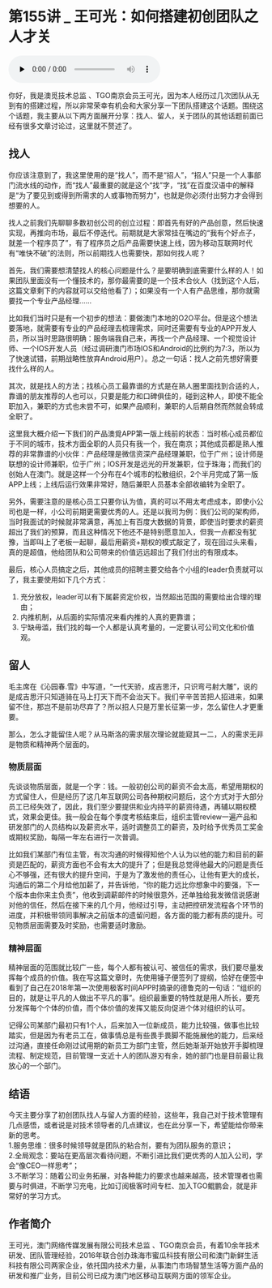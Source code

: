 # 第155讲 _ 王可光：如何搭建初创团队之人才关

<audio id="audio" title="第155讲 | 王可光：如何搭建初创团队之人才关" controls="" preload="none"><source id="mp3" src="https://static001.geekbang.org/resource/audio/f1/38/f13af870ce29c0b2b6bd433b2f744238.mp3"></audio>

你好，我是澳觅技术总监 、TGO南京会员王可光，因为本人经历过几次团队从无到有的搭建过程，所以非常荣幸有机会和大家分享一下团队搭建这个话题。围绕这个话题，我主要从以下两方面展开分享：找人、留人，关于团队的其他话题前面已经有很多文章讨论过，这里就不赘述了。

## 找人

你应该注意到了，我这里使用的是“找人”，而不是“招人”，“招人”只是一个人事部门流水线的动作，而“找人”最重要的就是这个“找”字，“找”在百度汉语中的解释是“为了要见到或得到所需求的人或事物而努力”，也就是你必须付出努力才会得到想要的人。

找人之前我们先聊聊多数初创公司的创立过程：即首先有好的产品创意，然后快速实现，再推向市场，最后不停迭代。前期就是大家常挂在嘴边的“我有个好点子，就差一个程序员了”，有了程序员之后产品需要快速上线，因为移动互联网时代有“唯快不破”的法则，所以前期找人也需要快，那如何找人呢？

首先，我们需要想清楚找人的核心问题是什么？是要明确到底需要什么样的人！如果团队里面没有一个懂技术的，那你最需要的是一个技术合伙人（找到这个人后，这篇文章剩下的内容就可以交给他看了）；如果没有一个人有产品思维，那你就需要找一个专业产品经理……

比如我们当时只是有一个初步的想法：要做澳门本地的O2O平台。但是这个想法要落地，就需要有专业的产品经理去梳理需求，同时还需要有专业的APP开发人员，所以当时思路很明确：服务端我自己来，再找一个产品经理、一个视觉设计师、一个IOS开发人员（经过调研澳门市场IOS和Android的比例约为7:3，所以为了快速试错，前期战略性放弃Android用户）。总之一句话：找人之前先想好需要找什么样的人。

其次，就是找人的方法；找核心员工最靠谱的方式是在熟人圈里面找到合适的人，靠谱的朋友推荐的人也可以，只要是能力和口碑俱佳的，碰到这种人，即使不能全职加入，兼职的方式也未尝不可，如果产品顺利，兼职的人后期自然而然就会转成全职了。

这里我大概介绍一下我们的产品澳覓APP第一版上线前的状态：当时核心成员都位于不同的城市，技术方面全职的人员只有我一个，我在南京；其他成员都是熟人推荐的非常靠谱的小伙伴：产品经理是微信资深产品经理兼职，位于广州；设计师是联想的设计师兼职，位于广州；IOS开发是远光的开发兼职，位于珠海；而我们的创始人在澳门。就是这样一个分布在4个城市的松散组织，2个半月完成了第一版APP上线；上线后运行效果非常好，随后兼职人员基本全部收编转为全职了。

另外，需要注意的是核心员工只要你认为值，真的可以不用太考虑成本，即使小公司也是一样，小公司前期更需要优秀的人。还是以我司为例：我们公司的架构师，当时我面试的时候就非常满意，再加上有百度大数据的背景，即使当时要求的薪资超出了我们的预算，而且这种情况下他还不是特别愿意加入，但我一点都没有犹豫，当即叫上了老板一起聊，最后用薪资+期权的模式敲定了，现在回过头来看，真的是超值，他给团队和公司带来的价值远远超出了我们付出的有限成本。

最后，核心人员搞定之后，其他成员的招聘主要交给各个小组的leader负责就可以了，我主要使用如下几个方式：<br>
1. 充分放权，leader可以有下属薪资定价权，当然超出范围的需要给出合理的理由；<br>
2. 内推机制，从后面的实际情况来看内推的人真的更靠谱；<br>
3. 宁缺毋滥，我们找的每一个人都是认真考量的，一定要认可公司文化和价值观。

## 留人

毛主席在《沁园春.雪》中写道，“一代天骄，成吉思汗，只识弯弓射大雕”，说的是成吉思汗只知道骑在马上打天下而不会治天下。我们辛辛苦苦把人招进来，如果留不住，那岂不是前功尽弃了？所以招人只是万里长征第一步，怎么留住人才更重要。

那么，怎么才能留住人呢？从马斯洛的需求层次理论就能窥其一二，人的需求无非是物质和精神两个层面的。

### 物质层面

先谈谈物质层面，就是一个字：钱。一般初创公司的薪资不会太高，希望用期权的方式留住人，但是经历了这几年互联网公司各种期权问题后，这个方式对于大部分员工已经失效了，因此，我们至少要提供和业内持平的薪资待遇，再辅以期权模式，效果会更佳。我一般会在每个季度考核结束后，组织主管review一遍产品和研发部门的人员结构以及薪资水平，适时调整员工的薪资，及时给予优秀员工奖金或期权奖励，每隔一年左右进行一次普调。

比如我们某部门有位主管，有次沟通的时候得知他个人认为以他的能力和目前的薪资是匹配的，薪资方面也不会有太大的提升了；但是我总觉得他最大的问题是责任心不够强，还有很大的提升空间，于是为了激发他的责任心，让他有更大的成长，沟通后的第二个月给他加薪了，并告诉他，“你的能力远比你想象中的要强，下一个版本由你来主负责”，他收到调薪邮件的时候很意外，还单独给我发微信说感谢对他的信任，然后在接下来的几个月，他经过引导，主动把控研发流程各个环节的进度，并积极带领同事解决之前版本的遗留问题，各方面的能力都有质的提升。可见物质层面需要及时奖励，也需要适时激励。

### 精神层面

精神层面的范围就比较广一些，每个人都有被认可、被信任的需求，我们要尽量发挥每个成员的价值。我在写这篇文章时，先使用锤子便签列了提纲，恰好在便签中看到了自己在2018年第一次使用极客时间APP时摘录的德鲁克的一句话：“组织的目的，就是让平凡的人做出不平凡的事”。组织最重要的特性就是用人所长，要充分发挥每个个体的价值，而个体价值的发挥又能反向促进个体对组织的认可。

记得公司某部门最初只有1个人，后来加入一位新成员，能力比较强，做事也比较踏实，但是因为有老员工在，做事情总是有些畏手畏脚不能施展他的能力，后来经过沟通，直接任命刚过试用期的新员工为部门主管，然后她渐渐开始放开手脚梳理流程、制定规范，目前管理一支近十人的团队游刃有余，她的部门也是目前最让我放心的一个部门。

## 结语

今天主要分享了初创团队找人与留人方面的经验，这些年，我自己对于技术管理有几点感悟，或者说是对技术领导者的几点建议，也在此分享一下，希望能给你带来新的思考。<br>
1.服务思维：很多时候领导就是团队的粘合剂，要有为团队服务的意识；<br>
2.全局观念：要站在更高层次看待问题，不断引进比我们更优秀的人加入公司，学会“像CEO一样思考”；<br>
3.不断学习：随着公司业务拓展，对各种能力的要求也越来越高，技术管理者也需要与时俱进，不断学习充电，比如订阅极客时间专栏、加入TGO鲲鹏会，就是非常好的学习方式。

## 作者简介

王可光，澳门网络传媒发展有限公司技术总监 、TGO南京会员，有着10余年技术研发、团队管理经验，2016年联合创办珠海市蜜瓜科技有限公司和澳门新鲜生活科技有限公司两家企业，依托国内技术力量，从事澳门市场智慧生活等方面产品的研发和推广业务，目前公司已成为澳门地区移动互联网方面的领军企业。


